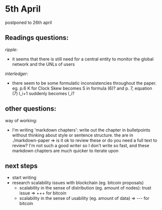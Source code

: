 # 5th April

postponed to 26th april


## Readings questions:

*ripple*: 

- it seems that there is still need for a central entity to monitor the global network and the UNLs of users 

*interledger*: 

- there seem to be some formulatic inconsistencies throughout the paper. eg. p.6 K for Clock Skew becomes S in formula (6)? and p. 7, equation (7) l_i+1 suddenly becomes l_i? 

## other questions: 

way of working: 

- I'm writing 'markdown chapters': write out the chapter in bulletpoints without thinking about style or sentence structure. the are in ./markdown-paper
    => is it ok to review these or do you need a full text to review? I'm not such a good writer so I don't write so fast, and these markdown chapters are much quicker to iterate upon


## next steps

- start writing
- research scalability issues with blockchain (eg. bitcoin proposals)
    + scalability in the sense of distribution (eg. amount of nodes): trust issue => +++ for bitcoin
    + scalability in the sense of usability (eg. amount of data) => --- for bitcoin
